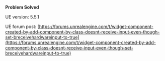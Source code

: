 **Problem Solved**

UE version: 5.5.1

UE forum post: [https://forums.unrealengine.com/t/widget-component-created-by-add-component-by-class-doesnt-receive-input-even-though-set-breceivehardwareinput-to-true](https://forums.unrealengine.com/t/widget-component-created-by-add-component-by-class-doesnt-receive-input-even-though-set-breceivehardwareinput-to-true)
